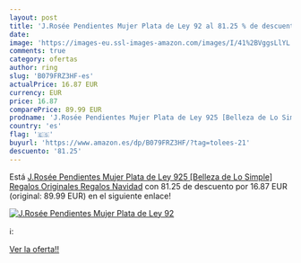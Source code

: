 ```yaml
---
layout: post
title: 'J.Rosée Pendientes Mujer Plata de Ley 92 al 81.25 % de descuento'
date: 
image: 'https://images-eu.ssl-images-amazon.com/images/I/41%2BVggsLlYL._SL200_.jpg'
comments: true
category: ofertas
author: ring
slug: 'B079FRZ3HF-es'
actualPrice: 16.87 EUR
currency: EUR
price: 16.87
comparePrice: 89.99 EUR
prodname: 'J.Rosée Pendientes Mujer Plata de Ley 925 [Belleza de Lo Simple] Regalos Originales  Regalos Navidad'
country: 'es'
flag: '🇪🇸'
buyurl: 'https://www.amazon.es/dp/B079FRZ3HF/?tag=tolees-21'
descuento: '81.25'
---
```


Está [J.Rosée Pendientes Mujer Plata de Ley 925 [Belleza de Lo Simple] Regalos Originales  Regalos Navidad](https://www.amazon.es/dp/B079FRZ3HF/?tag=tolees-21) con 81.25 de descuento por 16.87 EUR (original: 89.99 EUR) en el siguiente enlace!

[![J.Rosée Pendientes Mujer Plata de Ley 92](https://images-eu.ssl-images-amazon.com/images/I/41%2BVggsLlYL._SL200_.jpg)](https://www.amazon.es/dp/B079FRZ3HF/?tag=tolees-21)

ℹ️:


[Ver la oferta!!](https://www.amazon.es/dp/B079FRZ3HF/?tag=tolees-21)
